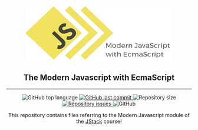 <div align="center">
    <img src="modern_javascript.png" width="400" height="150">
</div>

<h2 align="center">The Modern Javascript with EcmaScript</h1>

---

<p align="center">
    <img alt="GitHub top language" src="https://img.shields.io/github/languages/top/victorguirra/modern_javascript">

<a href="https://github.com/victorguirra/mycontacts/commits/master">
    <img alt="GitHub last commit" src="https://img.shields.io/github/last-commit/victorguirra/modern_javascript">
</a>

<img alt="Repository size" src="https://img.shields.io/github/repo-size/victorguirra/modern_javascript">

<a href="https://github.com/victorguirra/modern_javascript/issues">
    <img alt="Repository issues" src="https://img.shields.io/github/issues/victorguirra/modern_javascript">
</a>

<img alt="GitHub" src="https://img.shields.io/github/license/victorguirra/modern_javascript">
</p>

<p align="center">This repository contains files referring to the Modern Javascript module of the <a href="https://jstack.com.br/">JStack</a> course!</p>